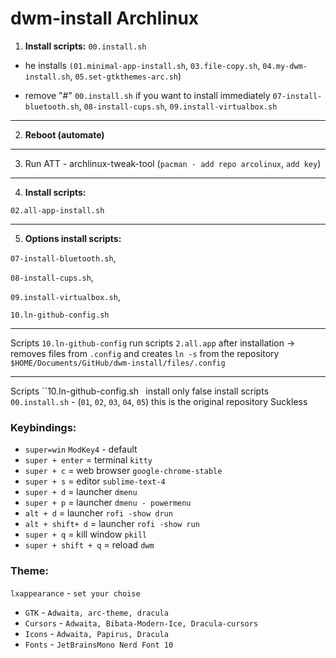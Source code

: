 # dwm-install Archlinux

1. **Install scripts:** `00.install.sh`

- he installs `(01.minimal-app-install.sh`, `03.file-copy.sh`, `04.my-dwm-install.sh`, `05.set-gtkthemes-arc.sh`)

- remove "#" `00.install.sh` if you want to install immediately `07-install-bluetooth.sh`, `08-install-cups.sh`, `09.install-virtualbox.sh`  

---

2. **Reboot (automate)**

---

3. Run ATT - archlinux-tweak-tool (`pacman - add repo arcolinux`, `add key`)

---

4. **Install scripts:** 

`02.all-app-install.sh` 

---

5. **Options install scripts:** 

`07-install-bluetooth.sh`, 

`08-install-cups.sh`, 

`09.install-virtualbox.sh`, 

`10.ln-github-config.sh`

---

Scripts `10.ln-github-config` run scripts `2.all.app` after installation -> removes files from `.config` and creates `ln -s` from the repository `$HOME/Documents/GitHub/dwm-install/files/.config`

---

Scripts ``10.ln-github-config.sh`
` install only false install scripts `00.install.sh` - (`01`, `02`, `03`, `04`, `05`)
this is the original repository Suckless

### **Keybindings:**

- `super=win` `ModKey4` - default
- `super + enter` = terminal `kitty`
- `super + c` = web browser `google-chrome-stable`
- `super + s` = editor `sublime-text-4`
- `super + d` = launcher `dmenu`
- `super + p` = launcher `dmenu - powermenu`
- `alt + d` = launcher `rofi -show drun`
- `alt + shift+ d` = launcher `rofi -show run`
- `super + q` = kill window `pkill`
- `super + shift + q` = reload `dwm`

### **Theme:**

`lxappearance` - `set your choise`

- `GTK` - `Adwaita, arc-theme, dracula`
- `Cursors` - `Adwaita, Bibata-Modern-Ice, Dracula-cursors`
- `Icons` - `Adwaita, Papirus, Dracula`
- `Fonts` - `JetBrainsMono Nerd Font 10`

 
